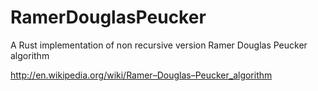 # RamerDouglasPeucker
A Rust implementation of non recursive version Ramer Douglas Peucker algorithm

http://en.wikipedia.org/wiki/Ramer–Douglas–Peucker_algorithm
